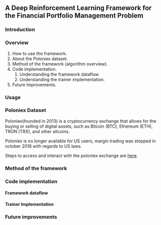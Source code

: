 ## A Deep Reinforcement Learning Framework for the Financial Portfolio Management Problem

### Introduction

### Overview

1. How to use the framework.
2. About the Poloniex dataset.
3. Method of the framework (algorithm overview).
4. Code implementation.
   1. Understanding the framework dataflow.
   2. Understanding the trainer implementation.
5. Future improvements.

### Usage

### Poloniex Dataset
Poloniex(founded in 2013) is a cryptocurrency exchange that allows for the buying or selling of digital assets, such as Bitcoin (BTC), Ethereum (ETH), TRON (TRX), and other altcoins.

Poloniex is no longer available for US users, margin trading was stopped in october 2018 with regards to US laws.

Steps to access and interact with the poloniex exchange are [here](https://docs.poloniex.com/#introduction).

### Method of the framework

### Code implementation

#### Framework dataflow

#### Trainer Implementation

### Future improvements
